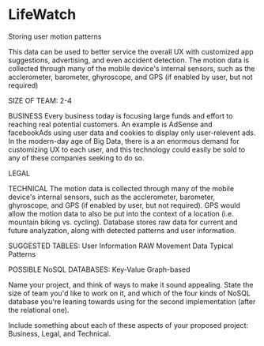 # LifeWatch
Storing user motion patterns

This data can be used to better service the overall UX with customized app suggestions, advertising, and even accident detection. The motion data is collected through many of the mobile device's internal sensors, such as the acclerometer, barometer, ghyroscope, and GPS (if enabled by user, but not required)

SIZE OF TEAM:
2-4

BUSINESS
Every business today is focusing large funds and effort to reaching real potential customers. An example is AdSense and facebookAds using user data and cookies to display only user-relevent ads. In the modern-day age of Big Data, there is a an enormous demand for customizing UX to each user, and this technology could easily be sold to any of these companies seeking to do so.

LEGAL

TECHNICAL
The motion data is collected through many of the mobile device's internal sensors, such as the acclerometer, barometer, ghyroscope, and GPS (if enabled by user, but not required). GPS would allow the motion data to also be put into the context of a location (i.e. mountain biking vs. cycling). Database stores raw data for current and future analyzation, along with detected patterns and user information.

SUGGESTED TABLES:
User Information
RAW Movement Data
Typical Patterns

POSSIBLE NoSQL DATABASES:
Key-Value
Graph-based


Name your project, and think of ways to make it sound appealing. State the size of team you'd like to work on it, and which of the four kinds of NoSQL database you're leaning towards using for the second implementation (after the relational one).

Include something about each of these aspects of your  proposed project: Business, Legal, and Technical.
